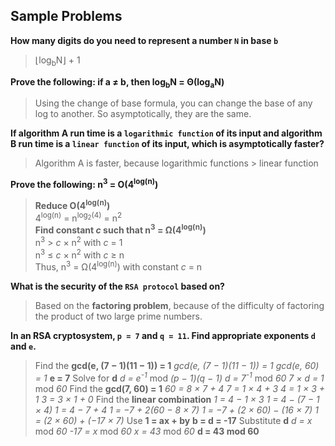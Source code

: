 ## Sample Problems

__How many digits do you need to represent a number `N` in base `b`__  
> &lfloor;log<sub>b</sub>N&rfloor; + 1

__Prove the following: if a &#8800; b, then log<sub>b</sub>N = &Theta;(log<sub>a</sub>N)__  
> Using the change of base formula, you can change the base of any log to another. So asymptotically, they are the same.

__If algorithm A run time is a `logarithmic function` of its input and algorithm B run time is a `linear function` of its input, which is asymptotically faster?__
> Algorithm A is faster, because logarithmic functions &gt; linear function

__Prove the following: n<sup>3</sup> = O(4<sup>log(n)</sup>)__
> __Reduce O(4<sup>log(n)</sup>)__  
> 4<sup>log(n)</sup> = n<sup>log<sub>2</sub>(4)</sup> = n<sup>2</sup>  
> __Find constant _c_ such that n<sup>3</sup> = &Omega;(4<sup>log(n)</sup>)__  
> n<sup>3</sup> &gt; _c_ &times; n<sup>2</sup> with _c_ = 1  
> n<sup>3</sup> &le; _c_ &times; n<sup>2</sup> with _c_ &ge; n  
> Thus, n<sup>3</sup> = &Omega;(4<sup>log(n)</sup>) with constant _c_ = n

__What is the security of the `RSA protocol` based on?__
> Based on the __factoring problem__, because of the difficulty of factoring the product of two large prime numbers.

__In an RSA cryptosystem, `p = 7` and `q = 11`. Find appropriate exponents `d` and `e`.__  
> Find the __gcd(e, (7 &minus; 1)(11 &minus; 1)) = 1__
>	_gcd(e, (7 &minus; 1)(11 &minus; 1)) = 1_
>	_gcd(e, 60) = 1_
>	__e = 7__
> Solve for __d__
>	_d = e<sup>-1</sup>_ mod _(p &minus; 1)(q &minus; 1)_
>	_d = 7<sup>-1</sup>_ mod _60_
>	_7 &times; d = 1_ mod _60_
> Find the __gcd(7, 60) = 1__
>	_60 = 8 &times; 7 &plus; 4_
>	_7 = 1 &times; 4 &plus; 3_
>	_4 = 1 &times; 3 &plus; 1_
>	_3 = 3 &times; 1 &plus; 0_
> Find the __linear combination__
>	_1 = 4 &minus; 1 &times; 3_
>	_1 = 4 &minus; (7 &minus; 1 &times; 4)_
>	_1 = 4 &minus; 7 &plus; 4_
>	_1 = &minus;7 &plus; 2(60 &minus; 8 &times; 7)_
>	_1 = &minus;7 &plus; (2 &times; 60) &minus; (16 &times; 7)_
>	_1 = (2 &times; 60) &plus; (&minus;17 &times; 7)_
> Use __1 = ax &plus; by__
>	__b = d = -17__
> Substitute __d__
>	_d = x_ mod _60_
>	_-17 = x_ mod _60_
>	_x = 43_ mod _60_
>	__d = 43 mod 60__



